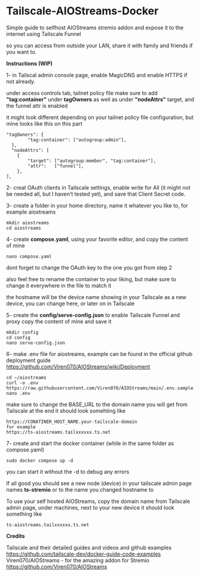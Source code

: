 # Tailscale-AIOStreams-Docker
Simple guide to selfhost AIOStreams stremio addon and expose it to the internet using Tailscale Funnel

so you can access from outside your LAN, share it with family and friends if you want to.

**Instructions (WIP)**

1- in Tailscal admin console page, enable MagicDNS and enable HTTPS if not already.

under access controls tab, tailnet policy file make sure to add **"tag:container"** under **tagOwners** as well as under **"nodeAttrs"** target, and the funnel attr is enabled

it might look different depending on your tailnet policy file configuration, but mine looks like this on this part

    "tagOwners": {
		    "tag:container": ["autogroup:admin"],
      },
	  "nodeAttrs": [
	  	{
		  	"target": ["autogroup:member", "tag:container"],
	  		"attr":   ["funnel"],
  		},
  	],


2- creat OAuth clients in Tailscale settings, enable write for All (it might not be needed all, but I haven't tested yet), and save that Client Secret code.

3- create a folder in your home directory, name it whatever you like to, for example aiostreams

    mkdir aiostreams
	cd aiostreams
    
4- create **compose.yaml**, using your favorite editor, and copy the content of mine

	nano compose.yaml

dont forget to change the OAuth key to the one you got from step 2

also feel free to rename the container to your liking, but make sure to change it everywhere in the file to match it

the hostname will be the device name showing in your Tailscale as a new device, you can change here, or later on in Tailscale

5- create the **config/serve-config.json** to enable Tailscale Funnel and proxy
copy the content of mine and save it

	mkdir config
 	cd config
  	nano serve-config.json


6- make .env file for aiostreams, example can be found in the official github deployment guide
https://github.com/Viren070/AIOStreams/wiki/Deployment

    cd ~/aiostreams
	curl -o .env https://raw.githubusercontent.com/Viren070/AIOStreams/main/.env.sample
	nano .env
 
make sure to change the BASE_URL to the domain name you will get from Tailscale at the end
it should look somehting like  

    https://CONATINER_HOST_NAME.your-tailscale-domain
    for example 
    https://ts-aiostreams.tailxxxxxx.ts.net

7- create and start the docker container (while in the same folder as compose.yaml)

    sudo docker compose up -d

you can start it without the -d to debug any errors

If all good you should see a new node (device) in your tailscale admin page names **ts-stremio** or to the name you changed hostname to

To use your self hosted AIOStreams, copy the domain name from Tailscale admin page, under machines, next to your new device 
it should look something like

    ts-aiostreams.tailxxxxxx.ts.net


**Credits**

Tailscale and their detailed guides and videos and github examples https://github.com/tailscale-dev/docker-guide-code-examples
Viren070/AIOStreams - for the amazing addon for Stremio https://github.com/Viren070/AIOStreams
